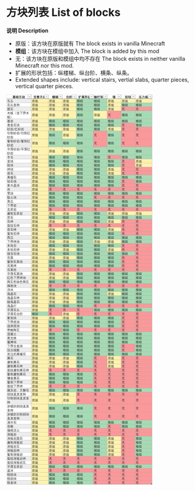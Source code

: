 # 方块列表 List of blocks

**说明 Description**

- 原版：该方块在原版就有 The block exists in vanilla Minecraft
- **模组**：该方块在模组中加入 The block is added by this mod
- 无：该方块在原版和模组中均不存在 The block exists in neither vanilla Minecraft nor this mod.
- 扩展的形状包括：纵楼梯、纵台阶、横条、纵条。
- Extended shapes include: vertical stairs, vertial slabs, quarter pieces, vertical quarter pieces.

![img.png](img.png)